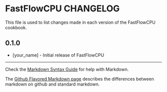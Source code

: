 FastFlowCPU CHANGELOG
=====================

This file is used to list changes made in each version of the FastFlowCPU cookbook.

0.1.0
-----
- [your_name] - Initial release of FastFlowCPU

- - -
Check the [Markdown Syntax Guide](http://daringfireball.net/projects/markdown/syntax) for help with Markdown.

The [Github Flavored Markdown page](http://github.github.com/github-flavored-markdown/) describes the differences between markdown on github and standard markdown.
